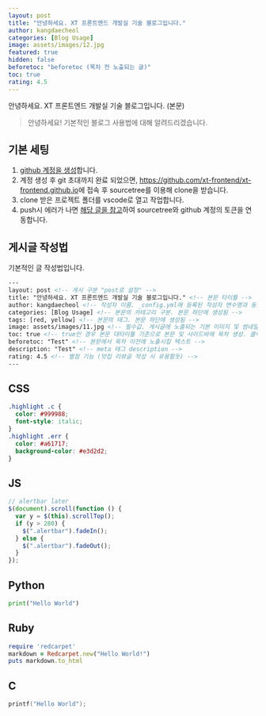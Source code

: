 ```yaml
---
layout: post
title: "안녕하세요. XT 프론트엔드 개발실 기술 블로그입니다."
author: kangdaecheol
categories: [Blog Usage]
image: assets/images/12.jpg
featured: true
hidden: false
beforetoc: "beforetoc (목차 전 노출되는 글)"
toc: true
rating: 4.5
---
```


안녕하세요. XT 프론트엔드 개발실 기술 블로그입니다. (본문)

> 안녕하세요! 기본적인 블로그 사용법에 대해 알려드리겠습니다.

## 기본 세팅

1. <a href="https://github.com/signup?ref_cta=Sign+up&ref_loc=header+logged+out&ref_page=%2F&source=header-home" target="_blank">github 계정을 생성</a>합니다.
2. 계정 생성 후 git 초대까지 완료 되었으면, <a href="https://github.com/xt-frontend/xt-frontend.github.io" target="_blank">https://github.com/xt-frontend/xt-frontend.github.io</a>에 접속 후 sourcetree를 이용해 clone을 받습니다.
3. clone 받은 프로젝트 폴더를 vscode로 열고 작업합니다.
4. push시 에러가 나면 <a href="https://ssimplay.tistory.com/787" target="_blank">해당 글을 참고</a>하여 sourcetree와 github 계정의 토큰을 연동합니다.

## 게시글 작성법

기본적인 글 작성법입니다.

```html
---
layout: post <!-- 게시 구분 "post로 설정" -->
title: "안녕하세요. XT 프론트엔드 개발실 기술 블로그입니다." <!-- 본문 타이틀 -->
author: kangdaecheol <!-- 작성자 이름. _config.yml에 등록된 작성자 변수명과 동일하게 설정 -->
categories: [Blog Usage] <!-- 본문의 카테고리 구분. 본문 하단에 생성됨 -->
tags: [red, yellow] <!-- 본문의 태그. 본문 하단에 생성됨 -->
image: assets/images/11.jpg <!-- 필수값. 게시글에 노출되는 기본 이미지 및 썸네일 이미지 -->
toc: true <!-- true인 경우 본문 대타이틀 기준으로 본문 및 사이드바에 목차 생성. 클릭시 anchor이동 -->
beforetoc: "Test" <!-- 본문에서 목차 이전에 노출시킬 텍스트 -->
description: "Test" <!-- meta 태그 description -->
rating: 4.5 <!-- 별점 기능 (맛집 리뷰글 작성 시 유용할듯) -->
---
```

## CSS

```css
.highlight .c {
  color: #999988;
  font-style: italic;
}
.highlight .err {
  color: #a61717;
  background-color: #e3d2d2;
}
```

## JS

```js
// alertbar later
$(document).scroll(function () {
  var y = $(this).scrollTop();
  if (y > 280) {
    $(".alertbar").fadeIn();
  } else {
    $(".alertbar").fadeOut();
  }
});
```

## Python

```python
print("Hello World")
```

## Ruby

```ruby
require 'redcarpet'
markdown = Redcarpet.new("Hello World!")
puts markdown.to_html
```

## C

```c
printf("Hello World");
```

